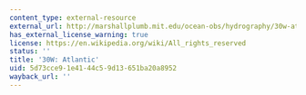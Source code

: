```yaml
---
content_type: external-resource
external_url: http://marshallplumb.mit.edu/ocean-obs/hydrography/30w-atlantic
has_external_license_warning: true
license: https://en.wikipedia.org/wiki/All_rights_reserved
status: ''
title: '30W: Atlantic'
uid: 5d73cce9-1e41-44c5-9d13-651ba20a8952
wayback_url: ''
---
```

